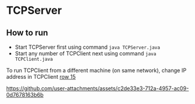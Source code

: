 # TCPServer

## How to run  
*  Start TCPServer first using command `java TCPServer.java`
*  Start any number of TCPClient next using command `java TCPClient.java`

To run TCPClient from a different machine (on same network), change IP address in TCPClient [row 15](https://github.com/audreytracy/TCPServer/blob/main/TCPClient.java#L15)


https://github.com/user-attachments/assets/c2de33e3-712a-4957-ac09-0d7678163b6b


